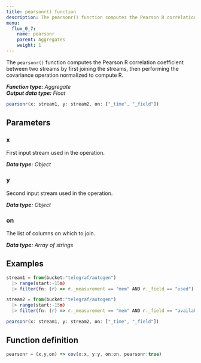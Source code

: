 ```yaml
---
title: pearsonr() function
description: The pearsonr() function computes the Pearson R correlation coefficient between two streams by first joining the streams, then performing the covariance operation normalized to compute R.
menu:
  flux_0_7:
    name: pearsonr
    parent: Aggregates
    weight: 1
---
```


The `pearsonr()` function computes the Pearson R correlation coefficient between two streams
by first joining the streams, then performing the covariance operation normalized to compute R.

_**Function type:** Aggregate_  
_**Output data type:** Float_

```js
pearsonr(x: stream1, y: stream2, on: ["_time", "_field"])
```

## Parameters

### x
First input stream used in the operation.

_**Data type:** Object_

### y
Second input stream used in the operation.

_**Data type:** Object_

### on
The list of columns on which to join.

_**Data type:** Array of strings_

## Examples
```js
stream1 = from(bucket:"telegraf/autogen")
  |> range(start:-15m)
  |> filter(fn: (r) => r._measurement == "mem" AND r._field == "used")

stream2 = from(bucket:"telegraf/autogen")
  |> range(start:-15m)
  |> filter(fn: (r) => r._measurement == "mem" AND r._field == "available")

pearsonr(x: stream1, y: stream2, on: ["_time", "_field"])
```

## Function definition
```js
pearsonr = (x,y,on) => cov(x:x, y:y, on:on, pearsonr:true)
```
